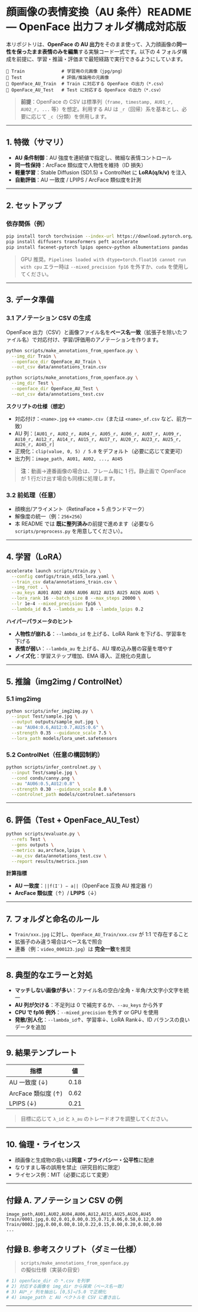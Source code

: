 # 顔画像の表情変換（AU 条件）README — OpenFace 出力フォルダ構成対応版

本リポジトリは、**OpenFace の AU 出力**をそのまま使って、入力顔画像の**同一性を保ったまま表情のみを編集**する実験コード一式です。以下の 4 フォルダ構成を前提に、学習・推論・評価まで最短経路で実行できるようにしています。

```
📁 Train              # 学習用の元画像（jpg/png）
📁 Test               # 評価/推論用の元画像
📁 OpenFace_AU_Train  # Train に対応する OpenFace の出力（*.csv）
📁 OpenFace_AU_Test   # Test に対応する OpenFace の出力（*.csv）
```

> **前提**：OpenFace の CSV は標準列（`frame, timestamp, AU01_r, AU02_r, ...` 等）を想定。利用する AU は `_r`（回帰）系を基本とし、必要に応じて `_c`（分類）を併用します。

---

## 1. 特徴（サマリ）
- **AU 条件制御**：AU 強度を連続値で指定し、微細な表情コントロール
- **同一性保持**：ArcFace 類似度で人物性を維持（ID 損失）
- **軽量学習**：Stable Diffusion (SD1.5) + ControlNet に **LoRA(q/k/v)** を注入
- **自動評価**：AU 一致度 / LPIPS / ArcFace 類似度を計測

---

## 2. セットアップ
### 依存関係（例）
```bash
pip install torch torchvision --index-url https://download.pytorch.org/whl/cu121
pip install diffusers transformers peft accelerate
pip install facenet-pytorch lpips opencv-python albumentations pandas
```
> GPU 推奨。`Pipelines loaded with dtype=torch.float16 cannot run with cpu` エラー時は `--mixed_precision fp16` を外すか、`cuda` を使用してください。

---

## 3. データ準備
### 3.1 アノテーション CSV の生成
OpenFace 出力（CSV）と画像ファイル名を**ベース名一致**（拡張子を除いたファイル名）で対応付け、学習/評価用のアノテーションを作ります。

```bash
python scripts/make_annotations_from_openface.py \
  --img_dir Train \
  --openface_dir OpenFace_AU_Train \
  --out_csv data/annotations_train.csv

python scripts/make_annotations_from_openface.py \
  --img_dir Test \
  --openface_dir OpenFace_AU_Test \
  --out_csv data/annotations_test.csv
```

**スクリプトの仕様（想定）**
- 対応付け：`<name>.jpg` ↔ `<name>.csv`（または `<name>_of.csv` など、前方一致）
- AU 列：`[AU01_r, AU02_r, AU04_r, AU05_r, AU06_r, AU07_r, AU09_r, AU10_r, AU12_r, AU14_r, AU15_r, AU17_r, AU20_r, AU23_r, AU25_r, AU26_r, AU45_r]`
- 正規化：`clip(value, 0, 5) / 5.0` をデフォルト（必要に応じて変更可）
- 出力列：`image_path, AU01, AU02, ..., AU45`

> **注**：動画→連番画像の場合は、フレーム毎に 1 行。静止画で OpenFace が 1 行だけ出す場合も同様に処理します。

### 3.2 前処理（任意）
- 顔検出/アライメント（RetinaFace + 5 点ランドマーク）
- 解像度の統一（例：`256×256`）
- 本 README では **既に整列済み**の前提で進めます（必要なら `scripts/preprocess.py` を用意してください）。

---

## 4. 学習（LoRA）
```bash
accelerate launch scripts/train.py \
  --config configs/train_sd15_lora.yaml \
  --train_csv data/annotations_train.csv \
  --img_root . \
  --au_keys AU01 AU02 AU04 AU06 AU12 AU15 AU25 AU26 AU45 \
  --lora_rank 16 --batch_size 8 --max_steps 20000 \
  --lr 1e-4 --mixed_precision fp16 \
  --lambda_id 0.5 --lambda_au 1.0 --lambda_lpips 0.2
```
**ハイパーパラメータのヒント**
- **人物性が崩れる**：`--lambda_id` を上げる、LoRA Rank を下げる、学習率を下げる
- **表情が弱い**：`--lambda_au` を上げる、AU 埋め込み層の容量を増やす
- **ノイズ化**：学習ステップ増加、EMA 導入、正規化の見直し

---

## 5. 推論（img2img / ControlNet）
### 5.1 img2img
```bash
python scripts/infer_img2img.py \
  --input Test/sample.jpg \
  --output outputs/sample_out.jpg \
  --au "AU04:0.6,AU12:0.7,AU25:0.6" \
  --strength 0.35 --guidance_scale 7.5 \
  --lora_path models/lora_unet.safetensors
```

### 5.2 ControlNet（任意の構図制約）
```bash
python scripts/infer_controlnet.py \
  --input Test/sample.jpg \
  --cond conds/canny.png \
  --au "AU06:0.5,AU12:0.8" \
  --strength 0.30 --guidance_scale 8.0 \
  --controlnet_path models/controlnet.safetensors
```

---

## 6. 評価（Test + OpenFace_AU_Test）
```bash
python scripts/evaluate.py \
  --refs Test \
  --gens outputs \
  --metrics au,arcface,lpips \
  --au_csv data/annotations_test.csv \
  --report results/metrics.json
```
**計算指標**
- **AU 一致度**：`||f(I′) − a||`（OpenFace 互換 AU 推定器 `f`）
- **ArcFace 類似度**（↑）/ **LPIPS**（↓）

---

## 7. フォルダと命名のルール
- `Train/xxx.jpg` に対し、`OpenFace_AU_Train/xxx.csv` が 1:1 で存在すること
- 拡張子のみ違う場合はベース名で照合
- 連番（例：`video_000123.jpg`）は **完全一致**を推奨

---

## 8. 典型的なエラーと対処
- **マッチしない画像が多い**：ファイル名の空白/全角・半角/大文字小文字を統一
- **AU 列が欠ける**：不足列は 0 で補完するか、`--au_keys` から外す
- **CPU で fp16 例外**：`--mixed_precision` を外す or GPU を使用
- **発散/別人化**：`--lambda_id`↑、学習率↓、LoRA Rank↓、ID バランスの良いデータを追加

---

## 9. 結果テンプレート
| 指標 | 値 |
|---|---|
| AU 一致度 (↓) | 0.18 |
| ArcFace 類似度 (↑) | 0.62 |
| LPIPS (↓) | 0.21 |

> 目標に応じて `λ_id` と `λ_au` のトレードオフを調整してください。

---

## 10. 倫理・ライセンス
- 顔画像と生成物の扱いは**同意・プライバシー・公平性**に配慮
- なりすまし等の誤用を禁止（研究目的に限定）
- ライセンス例：MIT（必要に応じて変更）

---

## 付録 A. アノテーション CSV の例
```csv
image_path,AU01,AU02,AU04,AU06,AU12,AU15,AU25,AU26,AU45
Train/0001.jpg,0.02,0.01,0.00,0.35,0.71,0.06,0.58,0.12,0.00
Train/0002.jpg,0.00,0.00,0.10,0.22,0.15,0.00,0.20,0.00,0.00
...
```

## 付録 B. 参考スクリプト（ダミー仕様）
> `scripts/make_annotations_from_openface.py` の擬似仕様（実装の目安）
```python
# 1) openface_dir の *.csv を列挙
# 2) 対応する画像を img_dir から探索（ベース名一致）
# 3) AU*_r 列を抽出し [0,5]→/5.0 で正規化
# 4) image_path と AU ベクトルを CSV に書き出し
```

---

